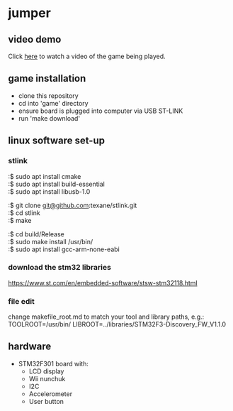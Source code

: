 # jumper

## video demo
Click [here](https://drive.google.com/file/d/1Gx4is2f0_Znnba_4_Oi3fZEkFp1OcODH/view?usp=sharing) to watch a video of the game being played.

## game installation
* clone this repository
* cd into 'game' directory
* ensure board is plugged into computer via USB ST-LINK
* run 'make download'

## linux software set-up

### stlink

:$ sudo apt install cmake  
:$ sudo apt install build-essential  
:$ sudo apt install libusb-1.0  

:$ git clone git@github.com:texane/stlink.git  
:$ cd stlink  
:$ make  

:$ cd build/Release  
:$ sudo make install /usr/bin/  
:$ sudo apt install gcc-arm-none-eabi  

### download the stm32 libraries
https://www.st.com/en/embedded-software/stsw-stm32118.html

### file edit
change makefile_root.md to match your tool and library paths, e.g.:
TOOLROOT=/usr/bin/
LIBROOT=../libraries/STM32F3-Discovery_FW_V1.1.0

## hardware
* STM32F301 board with:
  * LCD display
  * Wii nunchuk
  * I2C
  * Accelerometer
  * User button

